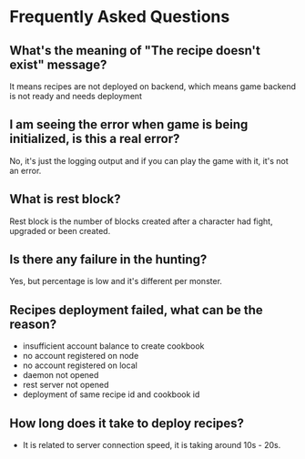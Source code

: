 
# Frequently Asked Questions

## What's the meaning of "The recipe doesn't exist" message?

It means recipes are not deployed on backend, which means game backend is not ready and needs deployment

## I am seeing the error when game is being initialized, is this a real error?

No, it's just the logging output and if you can play the game with it, it's not an error.

## What is rest block?

Rest block is the number of blocks created after a character had fight, upgraded or been created.

## Is there any failure in the hunting?

Yes, but percentage is low and it's different per monster.

## Recipes deployment failed, what can be the reason?
- insufficient account balance to create cookbook
- no account registered on node
- no account registered on local
- daemon not opened
- rest server not opened
- deployment of same recipe id and cookbook id

## How long does it take to deploy recipes?

- It is related to server connection speed, it is taking around 10s - 20s.

